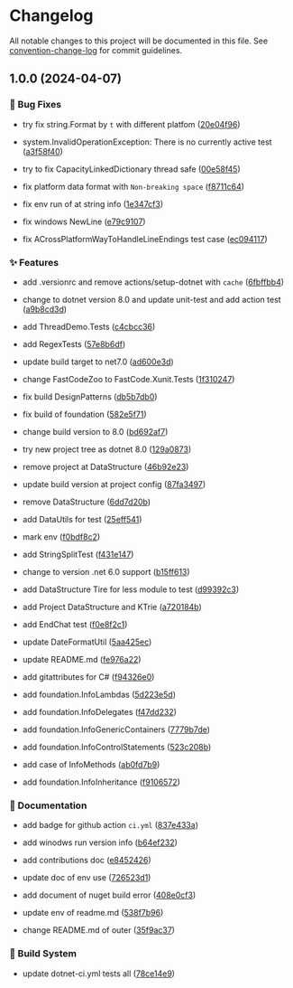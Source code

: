 # Changelog

All notable changes to this project will be documented in this file. See [convention-change-log](https://github.com/convention-change/convention-change-log) for commit guidelines.

## 1.0.0 (2024-04-07)

### 🐛 Bug Fixes

* try fix string.Format by `t` with different platfom ([20e04f96](https://github.com/sinlov/csharp-Playground/commit/20e04f9605368a8e03cb3e453f7f887b71797d60))

* system.InvalidOperationException: There is no currently active test ([a3f58f40](https://github.com/sinlov/csharp-Playground/commit/a3f58f400d41510e85c9201f978d1a65d15825c8))

* try to fix CapacityLinkedDictionary thread safe ([00e58f45](https://github.com/sinlov/csharp-Playground/commit/00e58f45b98e0b2c6db22237fdc566f6c2a5c6e9))

* fix platform data format with `Non-breaking space` ([f8711c64](https://github.com/sinlov/csharp-Playground/commit/f8711c6451d36f65bda5b826e60d05a83bd99aa4))

* fix env run of at string info ([1e347cf3](https://github.com/sinlov/csharp-Playground/commit/1e347cf3ff7c224f308e66aacfb2518159682fb0))

* fix windows NewLine ([e79c9107](https://github.com/sinlov/csharp-Playground/commit/e79c9107ac1a195cb8ad48c55282971e34fa5020))

* fix ACrossPlatformWayToHandleLineEndings test case ([ec094117](https://github.com/sinlov/csharp-Playground/commit/ec094117c70a9fceb9393c2277a96b68b1e0c11e))

### ✨ Features

* add .versionrc and remove actions/setup-dotnet with `cache` ([6fbffbb4](https://github.com/sinlov/csharp-Playground/commit/6fbffbb48ee6f3e4496d012c3d60505ded5b483b))

* change to dotnet version 8.0 and update unit-test and add action test ([a9b8cd3d](https://github.com/sinlov/csharp-Playground/commit/a9b8cd3d95e946875852be31f9ff3d00e73d729a))

* add ThreadDemo.Tests ([c4cbcc36](https://github.com/sinlov/csharp-Playground/commit/c4cbcc366991dbffeba075eac72362de91f16647))

* add RegexTests ([57e8b6df](https://github.com/sinlov/csharp-Playground/commit/57e8b6df9a76ad2f86995b71d92ce3bd865f6fb1))

* update build target to net7.0 ([ad600e3d](https://github.com/sinlov/csharp-Playground/commit/ad600e3de5437fe2534e3e6129bd4b863a98bc00))

* change FastCodeZoo to FastCode.Xunit.Tests ([1f310247](https://github.com/sinlov/csharp-Playground/commit/1f310247271329398a6f9a3083ac13bba0503f69))

* fix build DesignPatterns ([db5b7db0](https://github.com/sinlov/csharp-Playground/commit/db5b7db0e2a2c46031f4e6e5d65db9c3a05da769))

* fix build of foundation ([582e5f71](https://github.com/sinlov/csharp-Playground/commit/582e5f71082645ced3137dbd5e59db5b09e53306))

* change build version to 8.0 ([bd692af7](https://github.com/sinlov/csharp-Playground/commit/bd692af72508d393324881e1157a3944c89b8c10))

* try new project tree as dotnet 8.0 ([129a0873](https://github.com/sinlov/csharp-Playground/commit/129a0873db23f69b6ca7033fad10668b089575b3))

* remove project at DataStructure ([46b92e23](https://github.com/sinlov/csharp-Playground/commit/46b92e23b452dee0a6eaa6d660a9c1960fa69af7))

* update build version at project config ([87fa3497](https://github.com/sinlov/csharp-Playground/commit/87fa34972cc373043a2b5cfb4ca4151aa2959940))

* remove DataStructure ([6dd7d20b](https://github.com/sinlov/csharp-Playground/commit/6dd7d20b00b8a9409ae1d804bfdb845130903937))

* add DataUtils for test ([25eff541](https://github.com/sinlov/csharp-Playground/commit/25eff5412574dd87add613c254f63bed063a546c))

* mark env ([f0bdf8c2](https://github.com/sinlov/csharp-Playground/commit/f0bdf8c23ecb597d1e4a439b823afa6b4d0ea4a2))

* add StringSplitTest ([f431e147](https://github.com/sinlov/csharp-Playground/commit/f431e147366b14d3c4637c0574e70747e7cb12b5))

* change to version .net 6.0 support ([b15ff613](https://github.com/sinlov/csharp-Playground/commit/b15ff6136d0b372ec0fa525123f890ededf1be6e))

* add DataStructure Tire for less module to test ([d99392c3](https://github.com/sinlov/csharp-Playground/commit/d99392c3df1e27ed04d5bad8b9e4108588f8e367))

* add Project DataStructure and KTrie ([a720184b](https://github.com/sinlov/csharp-Playground/commit/a720184b01c675d959b835c8f142098767d0b8d2))

* add EndChat test ([f0e8f2c1](https://github.com/sinlov/csharp-Playground/commit/f0e8f2c1650f1bbba80e70d7997ce084635ed67f))

* update DateFormatUtil ([5aa425ec](https://github.com/sinlov/csharp-Playground/commit/5aa425ecf1e00e6c9718c315115b464648fb497b))

* update README.md ([fe976a22](https://github.com/sinlov/csharp-Playground/commit/fe976a22e445676f2eb79bcd314edd9207bd52b8))

* add gitattributes for C# ([f94326e0](https://github.com/sinlov/csharp-Playground/commit/f94326e08afe9cdd8675aeaed89e9848981877d5))

* add foundation.InfoLambdas ([5d223e5d](https://github.com/sinlov/csharp-Playground/commit/5d223e5d1705dc62dd54e017abe5ae01e91f3b38))

* add foundation.InfoDelegates ([f47dd232](https://github.com/sinlov/csharp-Playground/commit/f47dd2326277402c460ba8e0a0a2b867597dd14f))

* add foundation.InfoGenericContainers ([7779b7de](https://github.com/sinlov/csharp-Playground/commit/7779b7de0c3c9f6281afb2ddfd1473748701c287))

* add foundation.InfoControlStatements ([523c208b](https://github.com/sinlov/csharp-Playground/commit/523c208ba1760945cbb87a6cc2dc59b77129435d))

* add case of InfoMethods ([ab0fd7b9](https://github.com/sinlov/csharp-Playground/commit/ab0fd7b93408026ea8c5dbec8f9ad0d99b8188df))

* add foundation.InfoInheritance ([f9106572](https://github.com/sinlov/csharp-Playground/commit/f91065723667ba05d6618ee90e579d3e930502ec))

### 📝 Documentation

* add badge for github action `ci.yml` ([837e433a](https://github.com/sinlov/csharp-Playground/commit/837e433aeda05c7199703e908e0f011434bf27c7))

* add winodws run version info ([b64ef232](https://github.com/sinlov/csharp-Playground/commit/b64ef23202eaf7d7dc97b7edece70251b5ddf34e))

* add contributions doc ([e8452426](https://github.com/sinlov/csharp-Playground/commit/e845242616944f069d92bcdc2cdc29450e159978))

* update doc of env use ([726523d1](https://github.com/sinlov/csharp-Playground/commit/726523d19e35e440f478bf45bc705fd319315653))

* add document of nuget build error ([408e0cf3](https://github.com/sinlov/csharp-Playground/commit/408e0cf36859e6e26697bc3711f164f05ebce9b2))

* update env of readme.md ([538f7b96](https://github.com/sinlov/csharp-Playground/commit/538f7b960f0af57f4cd7f3c3066bd4d2357e7494))

* change README.md of outer ([35f9ac37](https://github.com/sinlov/csharp-Playground/commit/35f9ac3722b6fba14ab3e7ec489a98d1a8bd476c))

### 👷‍ Build System

* update dotnet-ci.yml tests all ([78ce14e9](https://github.com/sinlov/csharp-Playground/commit/78ce14e9d6e256cf7b655065b655eb8721454c8c))

